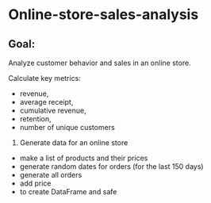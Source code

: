 # Online-store-sales-analysis

## Goal:

Analyze customer behavior and sales in an online store. 

Calculate key metrics:
* revenue,
* average receipt,
* cumulative revenue,
* retention,
* number of unique customers

1. Generate data for an online store
* make a list of products and their prices
* generate random dates for orders (for the last 150 days)
* generate all orders
* add price
* to create DataFrame and safe

